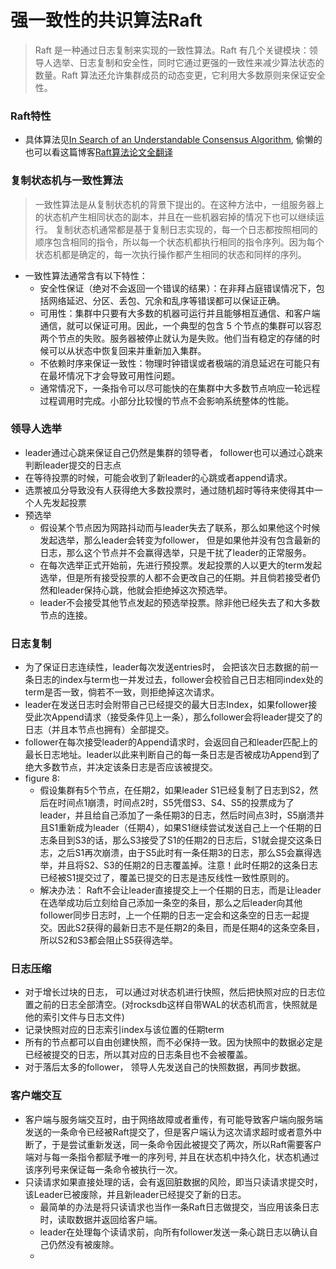# 强一致性的共识算法Raft

> Raft 是一种通过日志复制来实现的一致性算法。Raft 有几个关键模块：领导人选举、日志复制和安全性，同时它通过更强的一致性来减少算法状态的数量。Raft 算法还允许集群成员的动态变更，它利用大多数原则来保证安全性。

### Raft特性

* 具体算法见[In Search of an Understandable Consensus Algorithm](https://raft.github.io/raft.pdf), 偷懒的也可以看这篇博客[Raft算法论文全翻译](https://blog.csdn.net/erlib/article/details/53671783)

### 复制状态机与一致性算法

> 一致性算法是从复制状态机的背景下提出的。在这种方法中，一组服务器上的状态机产生相同状态的副本，并且在一些机器宕掉的情况下也可以继续运行。 复制状态机通常都是基于复制日志实现的，每一个日志都按照相同的顺序包含相同的指令，所以每一个状态机都执行相同的指令序列。因为每个状态机都是确定的，每一次执行操作都产生相同的状态和同样的序列。

* 一致性算法通常含有以下特性：
  *  安全性保证（绝对不会返回一个错误的结果）：在非拜占庭错误情况下，包括网络延迟、分区、丢包、冗余和乱序等错误都可以保证正确。
  * 可用性：集群中只要有大多数的机器可运行并且能够相互通信、和客户端通信，就可以保证可用。因此，一个典型的包含 5 个节点的集群可以容忍两个节点的失败。服务器被停止就认为是失败。他们当有稳定的存储的时候可以从状态中恢复回来并重新加入集群。
  * 不依赖时序来保证一致性：物理时钟错误或者极端的消息延迟在可能只有在最坏情况下才会导致可用性问题。
  * 通常情况下，一条指令可以尽可能快的在集群中大多数节点响应一轮远程过程调用时完成。小部分比较慢的节点不会影响系统整体的性能。

### 领导人选举

* leader通过心跳来保证自己仍然是集群的领导者， follower也可以通过心跳来判断leader提交的日志点
* 在等待投票的时候，可能会收到了新leader的心跳或者append请求。
* 选票被瓜分导致没有人获得绝大多数投票时，通过随机超时等待来使得其中一个人先发起投票
* 预选举
  * 假设某个节点因为网路抖动而与leader失去了联系，那么如果他这个时候发起选举，那么leader会转变为follower， 但是如果他并没有包含最新的日志，那么这个节点并不会赢得选举，只是干扰了leader的正常服务。
  * 在每次选举正式开始前，先进行预投票。发起投票的人以更大的term发起选举，但是所有接受投票的人都不会更改自己的任期。并且倘若接受者仍然和leader保持心跳，他就会拒绝掉这次预选举。
  * leader不会接受其他节点发起的预选举投票。除非他已经失去了和大多数节点的连接。 

### 日志复制

* 为了保证日志连续性，leader每次发送entries时， 会把该次日志数据的前一条日志的index与term也一并发过去，follower会校验自己日志相同index处的term是否一致，倘若不一致，则拒绝掉这次请求。
* leader在发送日志时会附带自己已经提交的最大日志Index，如果follower接受此次Append请求（接受条件见上一条），那么follower会将leader提交了的日志（并且本节点也拥有）全部提交。
* follower在每次接受leader的Append请求时，会返回自己和leader匹配上的最长日志地址。leader以此来判断自己的每一条日志是否被成功Append到了绝大多数节点，并决定该条日志是否应该被提交。
* figure 8:
  * 假设集群有5个节点，在任期2，如果leader S1已经复制了日志到S2，然后在时间点1崩溃，时间点2时，S5凭借S3、S4、S5的投票成为了leader，并且给自己添加了一条任期3的日志，然后时间点3时，S5崩溃并且S1重新成为leader（任期4），如果S1继续尝试发送自己上一个任期的日志条目到S3的话，那么S3接受了S1的任期2的日志后，S1就会提交这条日志，之后S1再次崩溃，由于S5此时有一条任期3的日志，那么S5会赢得选举，并且将S2、S3的任期2的日志覆盖掉。注意！此时任期2的这条日志已经被S1提交过了，覆盖已提交的日志是违反线性一致性原则的。
  * 解决办法： Raft不会让leader直接提交上一个任期的日志，而是让leader在选举成功后立刻给自己添加一条空的条目，那么之后leader向其他follower同步日志时，上一个任期的日志一定会和这条空的日志一起提交。因此S2获得的最新日志不是任期2的条目，而是任期4的这条空条目，所以S2和S3都会阻止S5获得选举。

### 日志压缩

* 对于增长过块的日志， 可以通过对状态机进行快照，然后把快照对应的日志位置之前的日志全部清空。(对rocksdb这样自带WAL的状态机而言，快照就是他的索引文件与日志文件)
* 记录快照对应的日志索引index与该位置的任期term
* 所有的节点都可以自由创建快照，而不必保持一致。因为快照中的数据必定是已经被提交的日志，所以其对应的日志条目也不会被覆盖。
* 对于落后太多的follower， 领导人先发送自己的快照数据，再同步数据。

### 客户端交互

* 客户端与服务端交互时，由于网络故障或者重传，有可能导致客户端向服务端发送的一条命令已经被Raft提交了，但是客户端认为这次请求超时或者意外中断了，于是尝试重新发送，同一条命令因此被提交了两次，所以Raft需要客户端对与每一条指令都赋予唯一的序列号, 并且在状态机中持久化，状态机通过该序列号来保证每一条命令被执行一次。
* 只读请求如果直接处理的话，会有返回脏数据的风险，即当只读请求提交时，该Leader已被废除，并且新leader已经提交了新的日志。
  * 最简单的办法是将只读请求也当作一条Raft日志做提交，当应用该条日志时，读取数据并返回给客户端。
  * leader在处理每个读请求前，向所有follower发送一条心跳日志以确认自己仍然没有被废除。
  * 
